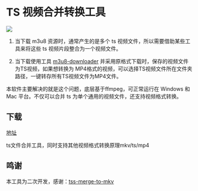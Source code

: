 # TS 视频合并转换工具

![](https://raw.githubusercontent.com/lecepin/tss-merge-to-mkv/master/readme/icon.png)

1. 当下载 m3u8 资源时，通常产生的是多个 ts 视频文件，所以需要借助某些工具来将这些 ts 视频片段整合为一个视频文件。

2. 当下载使用工具 [m3u8-downloader](https://github.com/Momo707577045/m3u8-downloader) 并采用原格式下载时，保存的视频文件为TS视频，如果想转换为 MP4格式的视频，可以选择TS视频文件所在文件夹路径，一键转存所有TS视频文件为MP4文件。

本软件主要解决的就是这个问题，底层基于ffmpeg，可正常运行在 Windows 和 Mac 平台。不仅可以合并 ts 为单个通用的视频文件，还支持视频格式转换。


## 下载

[地址](https://github.com/claude-hub/electron-apps/releases)

ts文件合并工具，同时支持其他视频格式转换原理mkv/ts/mp4

## 鸣谢

本工具为二次开发，感谢：[tss-merge-to-mkv](https://github.com/lecepin/tss-merge-to-mkv)